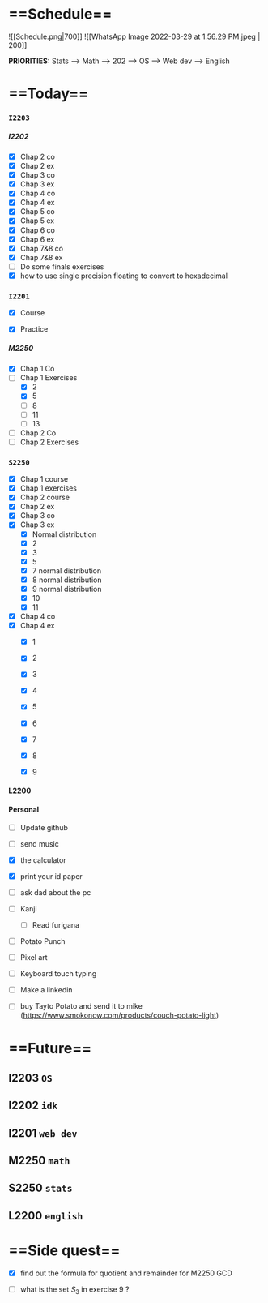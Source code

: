 # ==Schedule==
![[Schedule.png|700]]
![[WhatsApp Image 2022-03-29 at 1.56.29 PM.jpeg | 200]]


**PRIORITIES:** Stats -->  Math --> 202 -->  OS --> Web dev --> English

# ==Today==
### `I2203`

##### I2202
- [x] Chap 2 co
- [x] Chap 2 ex
- [x] Chap 3 co
- [x] Chap 3 ex
- [x] Chap 4 co
- [x] Chap 4 ex
- [x] Chap 5 co
- [x] Chap 5 ex
- [x] Chap 6 co
- [x] Chap 6 ex
- [x] Chap 7&8 co
- [x] Chap 7&8 ex
- [ ] Do some finals exercises 
- [x] how to use single precision floating to convert to hexadecimal

### `I2201`
- [x] Course
- [x] Practice
      

##### M2250
- [x] Chap 1 Co
- [ ] Chap 1 Exercises
	- [x] 2
	- [x] 5
	- [ ] 8
	- [ ] 11
	- [ ] 13
- [ ] Chap 2 Co
- [ ] Chap 2 Exercises

### `S2250`
- [x] Chap 1 course
- [x] Chap 1 exercises
- [x] Chap 2 course
- [x] Chap 2 ex
- [x] Chap 3 co
- [x] Chap 3 ex
	- [x] Normal distribution
	- [x] 2
	- [x] 3
	- [x] 5
	- [x] 7 normal distribution 
	- [x] 8 normal distribution
	- [x] 9 normal distribution
	- [x] 10 
	- [x] 11
- [x] Chap 4 co
- [x] Chap 4 ex
	- [x] 1
	- [x] 2
	- [x] 3
	- [x] 4
	- [x] 5
	- [x] 6
	- [x] 7
	- [x] 8
	- [x] 9


#### L2200

#### Personal
- [ ] Update github
- [ ] send music
- [x] the calculator
- [x] print your id paper
- [ ] ask dad about the pc
- [ ] Kanji
	- [ ] Read furigana
- [ ] Potato Punch
- [ ] Pixel art
- [ ] Keyboard touch typing
- [ ] Make a linkedin
- [ ] buy Tayto Potato and send it to mike (https://www.smokonow.com/products/couch-potato-light)

	
# ==Future==


## I2203 `OS`

## I2202 `idk`

## I2201 `web dev`


## M2250 `math`

## S2250 `stats`


## L2200 `english`

# ==Side quest==
- [x] find out the formula for quotient and remainder for M2250 GCD
- [ ] what is the set $S_3$ in exercise 9 ?


